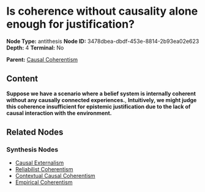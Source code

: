 # Is coherence without causality alone enough for justification?

**Node Type:** antithesis
**Node ID:** 3478dbea-dbdf-453e-8814-2b93ea02e623
**Depth:** 4
**Terminal:** No

**Parent:** [Causal Coherentism](causal-coherentism-synthesis-41dc6f3f-0697-4470-a9b7-42fe1a60960b.md)

## Content

**Suppose we have a scenario where a belief system is internally coherent without any causally connected experiences.**, **Intuitively, we might judge this coherence insufficient for epistemic justification due to the lack of causal interaction with the environment.**

## Related Nodes

### Synthesis Nodes

- [Causal Externalism](causal-externalism-synthesis-578ea1df-3551-4e81-996e-67695023db2a.md)
- [Reliabilist Coherentism](reliabilist-coherentism-synthesis-58652403-7a4a-4dd9-b7f7-d4c52827e0fb.md)
- [Contextual Causal Coherentism](contextual-causal-coherentism-synthesis-b345f3d6-64b3-4194-af0c-83d5289b6c99.md)
- [Empirical Coherentism](empirical-coherentism-synthesis-05ca178d-3964-4643-a1ac-80cf02c65bdc.md)
